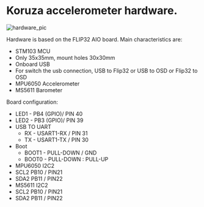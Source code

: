 # Koruza accelerometer hardware.
![hardware_pic](https://github.com/IRNAS/koruza-accelerometer-module/blob/master/Pics/flip32aio-1.02-3.jpg)

Hardware is based on the FLIP32 AIO board. Main characteristics are:
* STM103 MCU
* Only 35x35mm, mount holes 30x30mm
* Onboard USB
* For switch the usb connection, USB to Flip32 or USB to OSD or Flip32 to OSD
* MPU6050 Accelerometer
* MS5611 Barometer


Board configuration:
* LED1 - PB4 (GPIO)/ PIN 40
* LED2 - PB3 (GPIO)/ PIN 39
* USB TO UART
  * RX - USART1-RX / PIN 31
  * TX - USART1-TX / PIN 30
* Boot
  * BOOT1 - PULL-DOWN / GND
  * BOOT0 - PULL-DOWN : PULL-UP 
* MPU6050 I2C2
 * SCL2 PB10 / PIN21
 * SDA2 PB11 / PIN22
* MS5611 I2C2
 * SCL2 PB10 / PIN21
 * SDA2 PB11 / PIN22 
